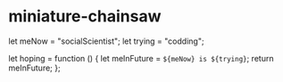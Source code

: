 # miniature-chainsaw
let meNow = "socialScientist";
let trying = "codding";

let hoping = function () {
  let meInFuture = `${meNow} is ${trying}`;
  return meInFuture;
};
 

